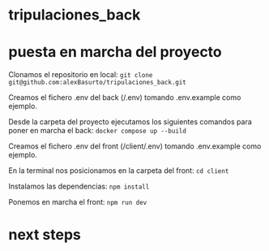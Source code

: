 # tripulaciones_back
# puesta en marcha del proyecto

Clonamos el repositorio en local:
```git clone git@github.com:alexBasurto/tripulaciones_back.git```

Creamos el fichero .env del back (/.env) tomando .env.example como ejemplo.

Desde la carpeta del proyecto ejecutamos los siguientes comandos para poner en marcha el back:
```docker compose up --build```

Creamos el fichero .env del front (/client/.env) tomando .env.example como ejemplo.

En la terminal nos posicionamos en la carpeta del front:
```cd client```

Instalamos las dependencias:
```npm install```

Ponemos en marcha el front:
```npm run dev```

# next steps
